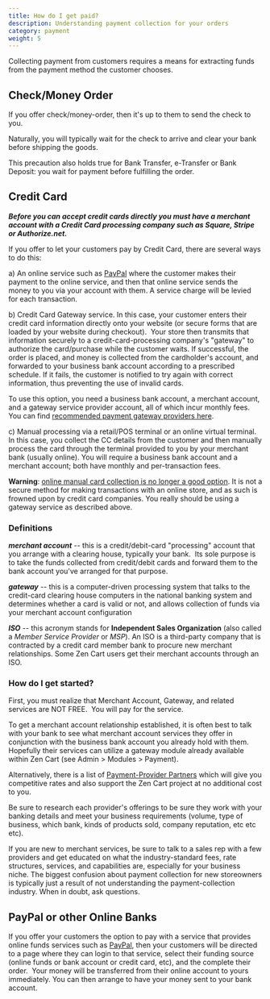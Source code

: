 ```yaml
---
title: How do I get paid? 
description: Understanding payment collection for your orders 
category: payment
weight: 5
---
```


Collecting payment from customers requires a means for extracting funds from the payment method the customer chooses.  

## Check/Money Order

If you offer check/money-order, then it's up to them to send the check to you.  

Naturally, you will typically wait for the check to arrive and clear your bank before shipping the goods.  

This precaution also holds true for Bank Transfer, e-Transfer or Bank Deposit: you wait for payment before fulfilling the order.


## Credit Card

_**Before you can accept credit cards directly you must have a merchant account with a Credit Card processing company such as Square, Stripe or Authorize.net.**_

If you offer to let your customers pay by Credit Card, there are several ways to do this:  

a) An online service such as [PayPal](https://www.zen-cart.com/partners/paypal) where the customer makes their payment to the online service, and then that online service sends the money to you via your account with them. A service charge will be levied for each transaction.  

b) Credit Card Gateway service. 
In this case, your customer enters their credit card information directly onto your website (or secure forms that are loaded by your website during checkout). 
Your store then transmits that information securely to a credit-card-processing company's "gateway" to authorize the card/purchase while the customer waits.
If successful, the order is placed, and money is collected from the cardholder's account, and forwarded to your business bank account according to a prescribed schedule.
If it fails, the customer is notified to try again with correct information, thus preventing the use of invalid cards.  

To use this option, you need a business bank account, a merchant account, and a gateway service provider account, all of which incur monthly fees. You can find [recommended payment gateway providers here](https://www.zen-cart.com/content.php?14-Payment-Processing). 

c) Manual processing via a retail/POS terminal or an online virtual terminal.  
In this case, you collect the CC details from the customer and then manually process the card through the terminal provided to you by your merchant bank (usually online). You will require a business bank account and a merchant account; both have monthly and per-transaction fees. 

**Warning**: [online manual card collection is no longer a good option](/user/payment/why_not_manual/).  It is not a secure method for making transactions with an online store, and as such is frowned upon by credit card companies. You really should be using a gateway service as described above. 

### Definitions

**_merchant account_** -- this is a credit/debit-card "processing" account that you arrange with a clearing house, typically your bank.  Its sole purpose is to take the funds collected from credit/debit cards and forward them to the bank account you've arranged for that purpose.  

**_gateway_** -- this is a computer-driven processing system that talks to the credit-card clearing house computers in the national banking system and determines whether a card is valid or not, and allows collection of funds via your merchant account configuration  

**_ISO_** -- this acronym stands for **Independent Sales Organization** (also called a _Member Service Provider_ or _MSP_).  An ISO is a third-party company that is contracted by a credit card member bank to procure new merchant relationships.  Some Zen Cart users get their merchant accounts through an ISO.

### How do I get started?

First, you must realize that Merchant Account, Gateway, and related services are NOT FREE.  You will pay for the service.  

To get a merchant account relationship established, it is often best to talk with your bank to see what merchant account services they offer in conjunction with the business bank account you already hold with them.  Hopefully their services can utilize a gateway module already available within Zen Cart (see Admin > Modules > Payment).  

Alternatively, there is a list of [Payment-Provider Partners](https://www.zen-cart.com/content.php?14-Payment-Processing) which will give you competitive rates and also support the Zen Cart project at no additional cost to you.  

Be sure to research each provider's offerings to be sure they work with your banking details and meet your business requirements (volume, type of business, which bank, kinds of products sold, company reputation, etc etc etc).   

If you are new to merchant services, be sure to talk to a sales rep with a few providers and get educated on what the industry-standard fees, rate structures, services, and capabilities are, especially for your business niche.
The biggest confusion about payment collection for new storeowners is typically just a result of not understanding the payment-collection industry. When in doubt, ask questions.

## PayPal or other Online Banks

If you offer your customers the option to pay with a service that provides online funds services such as [PayPal](https://www.zen-cart.com/partners/paypal), then your customers will be directed to a page where they can login to that service, select their funding source (online funds or bank account or credit card, etc), and the complete their order.  Your money will be transferred from their online account to yours immediately. You can then arrange to have your money sent to your bank account. 
